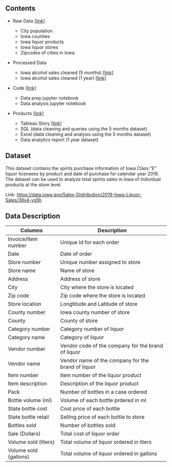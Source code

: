 ## Contents
- Raw Data [[link]](https://github.com/dyrk01/Kaggle_Projects/tree/master/Iowa%20Alcohol%20Sales/data/raw_data)
  - City population 
  - Iowa counties
  - Iowa liquor products
  - Iowa liquor stores
  - Zipcodes of cities in Iowa
 
- Processed Data
  - Iowa alcohol sales cleaned (5 months) [[link]](https://docs.google.com/spreadsheets/d/1oP9W6Q-4mrQzBHyZ6HWv5cncvtoouMFG/edit?usp=sharing&ouid=115633765262776346707&rtpof=true&sd=true)
  - Iowa alcohol sales cleaned (1 year) [[link]](https://drive.google.com/file/d/1IQq89SwXKdi22cW5x5uqf-wNZJfdIsTN/view?usp=sharing)
  
- Code [[link]](https://github.com/dyrk01/Kaggle_Projects/tree/master/Iowa%20Alcohol%20Sales/code)
  - Data prep jupyter notebook
  - Data analysis jupyter notebook

- Products [[link]](https://github.com/dyrk01/Kaggle_Projects/tree/master/Iowa%20Alcohol%20Sales/products)
  - Tableau Story [[link]](https://public.tableau.com/app/profile/dyrk/viz/Book1_16411138258760/IowaAlcoholSales)
  - SQL (data cleaning and queries using the 5 months dataset)
  - Excel (data cleaning and analysis using the 5 months dataset)
  - Data analytics report (1 year dataset)

## Dataset
This dataset contains the spirits purchase information of Iowa Class “E” liquor licensees by product and date of purchase for calendar year 2019. The dataset can be used to analyze total spirits sales in Iowa of individual products at the store level.

Link: https://data.iowa.gov/Sales-Distribution/2019-Iowa-Liquor-Sales/38x4-vs5h

## Data Description
Columns | Description
--- | ---
Invoice/Item number | Unique Id for each order
Date | Date of order
Store number | Unique number assigned to store 
Store name | Name of store
Address | Address of store 
City | City where the store is located
Zip code | Zip code where the store is located 
Store location | Longtitude and Latitude of store
County number | Iowa county number of store 
County | County of store
Category number | Category number of liquor
Category name | Category of liquor
Vendor number |  Vendor code of the company for the brand of liquor 
Vendor name | Vendor name of the company for the brand of liquor
Item number | Item number of the liquor product  
Item description | Description of the liquor product  
Pack | Number of bottles in a case ordered 
Bottle volume (ml) | Volume of each bottle prdered in ml 
State bottle cost | Cost price of each bottle
State bottle retail | Selling price of each bottle to store
Bottles sold | Number of bottles sold 
Sale (Dollars) | Total cost of liquor order
Volume sold (liters) | Total volume of liquor ordered in liters 
Volume sold (gallons) | Total volume of liquor ordered in gallons 


